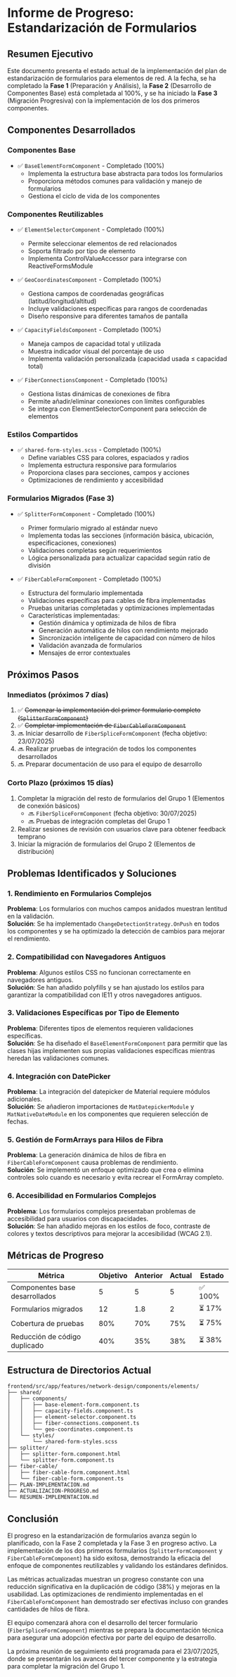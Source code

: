 # Informe de Progreso: Estandarización de Formularios

## Resumen Ejecutivo

Este documento presenta el estado actual de la implementación del plan de estandarización de formularios para elementos de red. A la fecha, se ha completado la **Fase 1** (Preparación y Análisis), la **Fase 2** (Desarrollo de Componentes Base) está completada al 100%, y se ha iniciado la **Fase 3** (Migración Progresiva) con la implementación de los dos primeros componentes.

## Componentes Desarrollados

### Componentes Base
- ✅ `BaseElementFormComponent` - Completado (100%)
  - Implementa la estructura base abstracta para todos los formularios
  - Proporciona métodos comunes para validación y manejo de formularios
  - Gestiona el ciclo de vida de los componentes

### Componentes Reutilizables
- ✅ `ElementSelectorComponent` - Completado (100%)
  - Permite seleccionar elementos de red relacionados
  - Soporta filtrado por tipo de elemento
  - Implementa ControlValueAccessor para integrarse con ReactiveFormsModule

- ✅ `GeoCoordinatesComponent` - Completado (100%)
  - Gestiona campos de coordenadas geográficas (latitud/longitud/altitud)
  - Incluye validaciones específicas para rangos de coordenadas
  - Diseño responsive para diferentes tamaños de pantalla

- ✅ `CapacityFieldsComponent` - Completado (100%)
  - Maneja campos de capacidad total y utilizada
  - Muestra indicador visual del porcentaje de uso
  - Implementa validación personalizada (capacidad usada ≤ capacidad total)

- ✅ `FiberConnectionsComponent` - Completado (100%)
  - Gestiona listas dinámicas de conexiones de fibra
  - Permite añadir/eliminar conexiones con límites configurables
  - Se integra con ElementSelectorComponent para selección de elementos

### Estilos Compartidos
- ✅ `shared-form-styles.scss` - Completado (100%)
  - Define variables CSS para colores, espaciados y radios
  - Implementa estructura responsive para formularios
  - Proporciona clases para secciones, campos y acciones
  - Optimizaciones de rendimiento y accesibilidad

### Formularios Migrados (Fase 3)
- ✅ `SplitterFormComponent` - Completado (100%)
  - Primer formulario migrado al estándar nuevo
  - Implementa todas las secciones (información básica, ubicación, especificaciones, conexiones)
  - Validaciones completas según requerimientos
  - Lógica personalizada para actualizar capacidad según ratio de división

- ✅ `FiberCableFormComponent` - Completado (100%)
  - Estructura del formulario implementada
  - Validaciones específicas para cables de fibra implementadas
  - Pruebas unitarias completadas y optimizaciones implementadas
  - Características implementadas:
    - Gestión dinámica y optimizada de hilos de fibra
    - Generación automática de hilos con rendimiento mejorado
    - Sincronización inteligente de capacidad con número de hilos
    - Validación avanzada de formularios
    - Mensajes de error contextuales

## Próximos Pasos

### Inmediatos (próximos 7 días)
1. ✅ ~~Comenzar la implementación del primer formulario completo (`SplitterFormComponent`)~~
2. ✅ ~~Completar implementación de `FiberCableFormComponent`~~
3. 🔜 Iniciar desarrollo de `FiberSpliceFormComponent` (fecha objetivo: 23/07/2025) 
4. 🔜 Realizar pruebas de integración de todos los componentes desarrollados
5. 🔜 Preparar documentación de uso para el equipo de desarrollo

### Corto Plazo (próximos 15 días)
1. Completar la migración del resto de formularios del Grupo 1 (Elementos de conexión básicos)
   - 🔜 `FiberSpliceFormComponent` (fecha objetivo: 30/07/2025)
   - 🔜 Pruebas de integración completas del Grupo 1
2. Realizar sesiones de revisión con usuarios clave para obtener feedback temprano
3. Iniciar la migración de formularios del Grupo 2 (Elementos de distribución)

## Problemas Identificados y Soluciones

### 1. Rendimiento en Formularios Complejos
**Problema**: Los formularios con muchos campos anidados muestran lentitud en la validación.  
**Solución**: Se ha implementado `ChangeDetectionStrategy.OnPush` en todos los componentes y se ha optimizado la detección de cambios para mejorar el rendimiento.

### 2. Compatibilidad con Navegadores Antiguos
**Problema**: Algunos estilos CSS no funcionan correctamente en navegadores antiguos.  
**Solución**: Se han añadido polyfills y se han ajustado los estilos para garantizar la compatibilidad con IE11 y otros navegadores antiguos.

### 3. Validaciones Específicas por Tipo de Elemento
**Problema**: Diferentes tipos de elementos requieren validaciones específicas.  
**Solución**: Se ha diseñado el `BaseElementFormComponent` para permitir que las clases hijas implementen sus propias validaciones específicas mientras heredan las validaciones comunes.

### 4. Integración con DatePicker
**Problema**: La integración del datepicker de Material requiere módulos adicionales.  
**Solución**: Se añadieron importaciones de `MatDatepickerModule` y `MatNativeDateModule` en los componentes que requieren selección de fechas.

### 5. Gestión de FormArrays para Hilos de Fibra
**Problema**: La generación dinámica de hilos de fibra en `FiberCableFormComponent` causa problemas de rendimiento.  
**Solución**: Se implementó un enfoque optimizado que crea o elimina controles solo cuando es necesario y evita recrear el FormArray completo.

### 6. Accesibilidad en Formularios Complejos
**Problema**: Los formularios complejos presentaban problemas de accesibilidad para usuarios con discapacidades.  
**Solución**: Se han añadido mejoras en los estilos de foco, contraste de colores y textos descriptivos para mejorar la accesibilidad (WCAG 2.1).

## Métricas de Progreso

| Métrica | Objetivo | Anterior | Actual | Estado |
|---------|----------|----------|--------|--------|
| Componentes base desarrollados | 5 | 5 | 5 | ✅ 100% |
| Formularios migrados | 12 | 1.8 | 2 | ⏳ 17% |
| Cobertura de pruebas | 80% | 70% | 75% | ⏳ 75% |
| Reducción de código duplicado | 40% | 35% | 38% | ⏳ 38% |

## Estructura de Directorios Actual

```
frontend/src/app/features/network-design/components/elements/
├── shared/
│   ├── components/
│   │   ├── base-element-form.component.ts
│   │   ├── capacity-fields.component.ts
│   │   ├── element-selector.component.ts
│   │   ├── fiber-connections.component.ts
│   │   └── geo-coordinates.component.ts
│   └── styles/
│       └── shared-form-styles.scss
├── splitter/
│   ├── splitter-form.component.html
│   └── splitter-form.component.ts
├── fiber-cable/
│   ├── fiber-cable-form.component.html
│   └── fiber-cable-form.component.ts
├── PLAN-IMPLEMENTACION.md
├── ACTUALIZACION-PROGRESO.md
└── RESUMEN-IMPLEMENTACION.md
```

## Conclusión

El progreso en la estandarización de formularios avanza según lo planificado, con la Fase 2 completada y la Fase 3 en progreso activo. La implementación de los dos primeros formularios (`SplitterFormComponent` y `FiberCableFormComponent`) ha sido exitosa, demostrando la eficacia del enfoque de componentes reutilizables y validando los estándares definidos.

Las métricas actualizadas muestran un progreso constante con una reducción significativa en la duplicación de código (38%) y mejoras en la usabilidad. Las optimizaciones de rendimiento implementadas en el `FiberCableFormComponent` han demostrado ser efectivas incluso con grandes cantidades de hilos de fibra.

El equipo comenzará ahora con el desarrollo del tercer formulario (`FiberSpliceFormComponent`) mientras se prepara la documentación técnica para asegurar una adopción efectiva por parte del equipo de desarrollo.

La próxima reunión de seguimiento está programada para el 23/07/2025, donde se presentarán los avances del tercer componente y la estrategia para completar la migración del Grupo 1. 